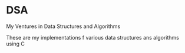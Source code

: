 # DSA
My Ventures in Data Structures and Algorithms

These are my implementations f various data structures ans algorithms using C

